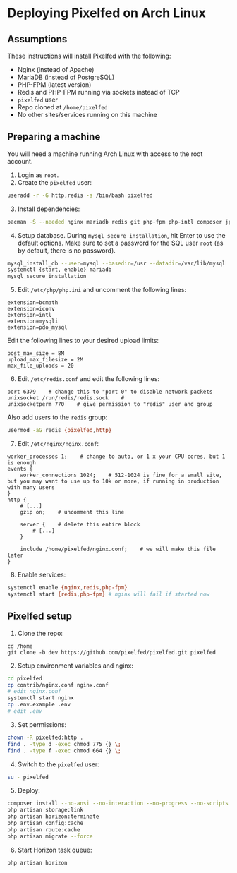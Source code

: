 # Deploying Pixelfed on Arch Linux

## Assumptions
These instructions will install Pixelfed with the following:
- Nginx (instead of Apache)
- MariaDB (instead of PostgreSQL)
- PHP-FPM (latest version)
- Redis and PHP-FPM running via sockets instead of TCP
- `pixelfed` user
- Repo cloned at `/home/pixelfed`
- No other sites/services running on this machine

## Preparing a machine

You will need a machine running Arch Linux with access to the root account.

1. Login as `root`.
2. Create the `pixelfed` user:
```bash
useradd -r -G http,redis -s /bin/bash pixelfed
```
3. Install dependencies:
```bash
pacman -S --needed nginx mariadb redis git php-fpm php-intl composer jpegoptim optipng pngquant imagemagick unzip
```
4. Setup database. During `mysql_secure_installation`, hit Enter to use the default options. Make sure to set a password for the SQL user `root` (as by default, there is no password).
```bash
mysql_install_db --user=mysql --basedir=/usr --datadir=/var/lib/mysql
systemctl {start, enable} mariadb
mysql_secure_installation
```
5. Edit `/etc/php/php.ini` and uncomment the following lines:
```
extension=bcmath
extension=iconv
extension=intl
extension=mysqli
extension=pdo_mysql
```
Edit the following lines to your desired upload limits:
```
post_max_size = 8M
upload_max_filesize = 2M
max_file_uploads = 20
```
6. Edit `/etc/redis.conf` and edit the following lines:
```
port 6379    # change this to "port 0" to disable network packets
unixsocket /run/redis/redis.sock    # 
unixsocketperm 770    # give permission to "redis" user and group
```
Also add users to the `redis` group:
```bash
usermod -aG redis {pixelfed,http}
```
7. Edit `/etc/nginx/nginx.conf`:
```nginx
worker_processes 1;    # change to auto, or 1 x your CPU cores, but 1 is enough
events {
    worker_connections 1024;    # 512-1024 is fine for a small site, but you may want to use up to 10k or more, if running in production with many users
}
http {
    # [...]
    gzip on;    # uncomment this line

    server {    # delete this entire block
        # [...]
    }

    include /home/pixelfed/nginx.conf;    # we will make this file later
}
```
8. Enable services:
```bash
systemctl enable {nginx,redis,php-fpm}
systemctl start {redis,php-fpm} # nginx will fail if started now
```

## Pixelfed setup
1. Clone the repo:
```
cd /home
git clone -b dev https://github.com/pixelfed/pixelfed.git pixelfed
```
2. Setup environment variables and nginx:
```bash
cd pixelfed
cp contrib/nginx.conf nginx.conf
# edit nginx.conf
systemctl start nginx
cp .env.example .env
# edit .env
```
3. Set permissions:
```bash
chown -R pixelfed:http .
find . -type d -exec chmod 775 {} \;
find . -type f -exec chmod 664 {} \;
```
4. Switch to the `pixelfed` user:
```bash
su - pixelfed
```
5. Deploy:
```bash
composer install --no-ansi --no-interaction --no-progress --no-scripts --optimize-autoloader
php artisan storage:link
php artisan horizon:terminate
php artisan config:cache
php artisan route:cache
php artisan migrate --force
```
6. Start Horizon task queue:
```bash
php artisan horizon
```